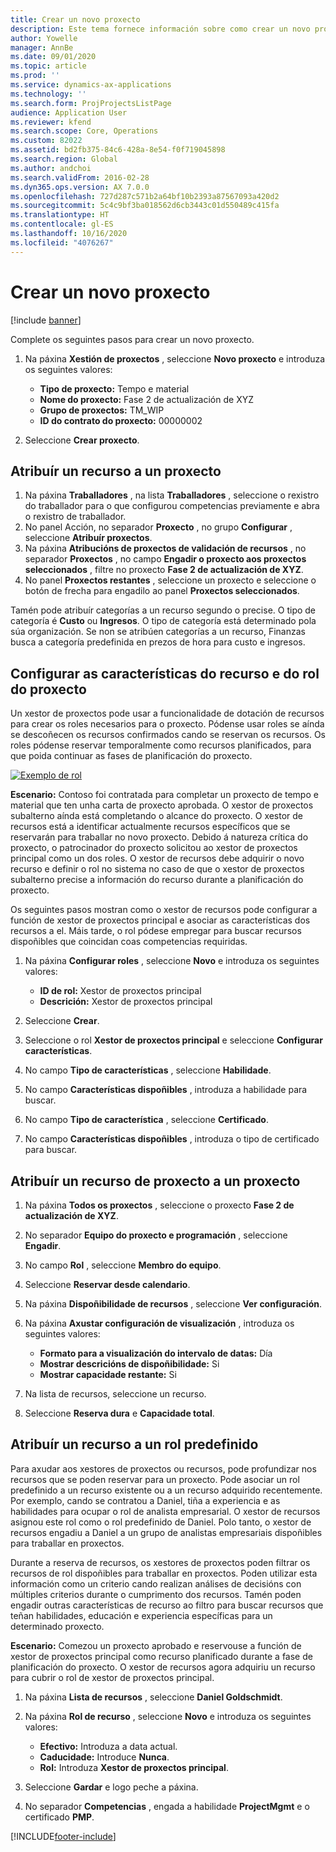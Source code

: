 ```yaml
---
title: Crear un novo proxecto
description: Este tema fornece información sobre como crear un novo proxecto.
author: Yowelle
manager: AnnBe
ms.date: 09/01/2020
ms.topic: article
ms.prod: ''
ms.service: dynamics-ax-applications
ms.technology: ''
ms.search.form: ProjProjectsListPage
audience: Application User
ms.reviewer: kfend
ms.search.scope: Core, Operations
ms.custom: 82022
ms.assetid: bd2fb375-84c6-428a-8e54-f0f719045898
ms.search.region: Global
ms.author: andchoi
ms.search.validFrom: 2016-02-28
ms.dyn365.ops.version: AX 7.0.0
ms.openlocfilehash: 727d287c571b2a64bf10b2393a87567093a420d2
ms.sourcegitcommit: 5c4c9bf3ba018562d6cb3443c01d550489c415fa
ms.translationtype: HT
ms.contentlocale: gl-ES
ms.lasthandoff: 10/16/2020
ms.locfileid: "4076267"
---
```

# <a name="create-a-new-project"></a>Crear un novo proxecto

[!include [banner](../includes/banner.md)]

Complete os seguintes pasos para crear un novo proxecto.

1. Na páxina **Xestión de proxectos** , seleccione **Novo proxecto** e introduza os seguintes valores:

    - **Tipo de proxecto:** Tempo e material
    - **Nome do proxecto:** Fase 2 de actualización de XYZ
    - **Grupo de proxectos:** TM\_WIP
    - **ID do contrato do proxecto:** 00000002

2. Seleccione **Crear proxecto**.

## <a name="assign-a-resource-to-a-project"></a>Atribuír un recurso a un proxecto

1. Na páxina **Traballadores** , na lista **Traballadores** , seleccione o rexistro do traballador para o que configurou competencias previamente e abra o rexistro de traballador.
2. No panel Acción, no separador **Proxecto** , no grupo **Configurar** , seleccione **Atribuír proxectos**.
3. Na páxina **Atribucións de proxectos de validación de recursos** , no separador **Proxectos** , no campo **Engadir o proxecto aos proxectos seleccionados** , filtre no proxecto **Fase 2 de actualización de XYZ**.
4. No panel **Proxectos restantes** , seleccione un proxecto e seleccione o botón de frecha para engadilo ao panel **Proxectos seleccionados**.

Tamén pode atribuír categorías a un recurso segundo o precise. O tipo de categoría é **Custo** ou **Ingresos**. O tipo de categoría está determinado pola súa organización. Se non se atribúen categorías a un recurso, Finanzas busca a categoría predefinida en prezos de hora para custo e ingresos.

## <a name="set-up-project-resource-and-role-characteristics"></a>Configurar as características do recurso e do rol do proxecto

Un xestor de proxectos pode usar a funcionalidade de dotación de recursos para crear os roles necesarios para o proxecto. Pódense usar roles se aínda se descoñecen os recursos confirmados cando se reservan os recursos. Os roles pódense reservar temporalmente como recursos planificados, para que poida continuar as fases de planificación do proxecto.

[![Exemplo de rol](./media/projectresourcing05.jpg)](./media/projectresourcing05.jpg) 

**Escenario:** Contoso foi contratada para completar un proxecto de tempo e material que ten unha carta de proxecto aprobada. O xestor de proxectos subalterno aínda está completando o alcance do proxecto. O xestor de recursos está a identificar actualmente recursos específicos que se reservarán para traballar no novo proxecto. Debido á natureza crítica do proxecto, o patrocinador do proxecto solicitou ao xestor de proxectos principal como un dos roles. O xestor de recursos debe adquirir o novo recurso e definir o rol no sistema no caso de que o xestor de proxectos subalterno precise a información do recurso durante a planificación do proxecto.

Os seguintes pasos mostran como o xestor de recursos pode configurar a función de xestor de proxectos principal e asociar as características dos recursos a el. Máis tarde, o rol pódese empregar para buscar recursos dispoñibles que coincidan coas competencias requiridas.

1. Na páxina **Configurar roles** , seleccione **Novo** e introduza os seguintes valores:

    - **ID de rol:** Xestor de proxectos principal
    - **Descrición:** Xestor de proxectos principal

2. Seleccione **Crear**.
3. Seleccione o rol **Xestor de proxectos principal** e seleccione **Configurar características**.
4. No campo **Tipo de características** , seleccione **Habilidade**.
5. No campo **Características dispoñibles** , introduza a habilidade para buscar.
6. No campo **Tipo de característica** , seleccione **Certificado**.
7. No campo **Características dispoñibles** , introduza o tipo de certificado para buscar.

## <a name="assign-a-project-resource-to-a-project"></a>Atribuír un recurso de proxecto a un proxecto

1. Na páxina **Todos os proxectos** , seleccione o proxecto **Fase 2 de actualización de XYZ**.
2. No separador **Equipo do proxecto e programación** , seleccione **Engadir**.
3. No campo **Rol** , seleccione **Membro do equipo**.
4. Seleccione **Reservar desde calendario**.
5. Na páxina **Dispoñibilidade de recursos** , seleccione **Ver configuración**.
6. Na páxina **Axustar configuración de visualización** , introduza os seguintes valores:

    - **Formato para a visualización do intervalo de datas:** Día
    - **Mostrar descricións de dispoñibilidade:** Si
    - **Mostrar capacidade restante:** Si

7. Na lista de recursos, seleccione un recurso.
8. Seleccione **Reserva dura** e **Capacidade total**.

## <a name="assign-a-resource-to-a-default-role"></a>Atribuír un recurso a un rol predefinido

Para axudar aos xestores de proxectos ou recursos, pode profundizar nos recursos que se poden reservar para un proxecto. Pode asociar un rol predefinido a un recurso existente ou a un recurso adquirido recentemente. Por exemplo, cando se contratou a Daniel, tiña a experiencia e as habilidades para ocupar o rol de analista empresarial. O xestor de recursos asignou este rol como o rol predefinido de Daniel. Polo tanto, o xestor de recursos engadiu a Daniel a un grupo de analistas empresariais dispoñibles para traballar en proxectos.

Durante a reserva de recursos, os xestores de proxectos poden filtrar os recursos de rol dispoñibles para traballar en proxectos. Poden utilizar esta información como un criterio cando realizan análises de decisións con múltiples criterios durante o cumprimento dos recursos. Tamén poden engadir outras características de recurso ao filtro para buscar recursos que teñan habilidades, educación e experiencia específicas para un determinado proxecto.

**Escenario:** Comezou un proxecto aprobado e reservouse a función de xestor de proxectos principal como recurso planificado durante a fase de planificación do proxecto. O xestor de recursos agora adquiriu un recurso para cubrir o rol de xestor de proxectos principal.

1. Na páxina **Lista de recursos** , seleccione **Daniel Goldschmidt**.
2. Na páxina **Rol de recurso** , seleccione **Novo** e introduza os seguintes valores:

    - **Efectivo:** Introduza a data actual.
    - **Caducidade:** Introduce **Nunca**.
    - **Rol:** Introduza **Xestor de proxectos principal**.

3. Seleccione **Gardar** e logo peche a páxina.
4. No separador **Competencias** , engada a habilidade **ProjectMgmt** e o certificado **PMP**.


[!INCLUDE[footer-include](../includes/footer-banner.md)]